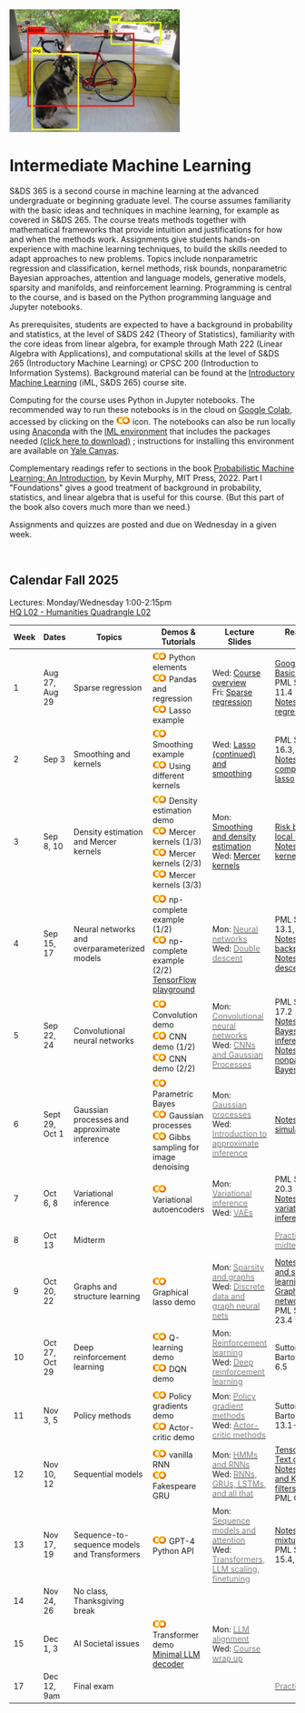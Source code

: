 <head>
  <title> Intermediate Machine Learning </title>
  <link rel="stylesheet" href="theme/css/main.css" />
  <link rel="shortcut icon" type="image/x-icon" href="favicon.ico?">
</head>


<img src="./dog-car-bike-labeled.png" width="300" align="bottom">

<!--
DALL-E's description of its work: 
A black and white image of a Rube Goldberg machine, 
intricately designed to take on the form of a human brain. 
The mechanical elements are arranged to emulate 
the brain's hemispheres and neural pathways.
-->
<br>

Intermediate Machine Learning
===============================

S&DS 365 is a second course in machine learning at the advanced undergraduate or beginning graduate level. The course assumes familiarity with the basic ideas and techniques in machine learning, for example as covered in S&DS 265. The course treats methods together with mathematical frameworks that provide intuition and justifications for how and when the methods work. Assignments give students hands-on experience with machine learning techniques, to build the skills needed to adapt approaches to new problems. Topics include nonparametric regression and classification, kernel methods, risk bounds, nonparametric Bayesian approaches, attention and language models, generative models, sparsity and manifolds, and reinforcement learning. Programming is central to the course, and is based on the Python programming language and Jupyter notebooks.

As prerequisites, students are expected to have a background in probability and statistics, at the level of S&DS 242 (Theory of Statistics), familiarity with the core ideas from linear algebra, for example through Math 222 (Linear Algebra with Applications), and computational skills at the level of S&DS 265 (Introductory Machine Learning) or CPSC 200 (Introduction to Information Systems). Background material can be found at the
[Introductory Machine Learning](http://introml.ydata123.org) (iML, S&DS 265) course site.


Computing for the course uses Python in Jupyter notebooks. The recommended way to run these notebooks is in the cloud on [Google Colab](https://colab.research.google.com), accessed by clicking on the [<img width="25" src="colab.svg">](https://colab.research.google.com) icon. The notebooks can also be run locally using [Anaconda](https://www.anaconda.com/products/individual) with the [IML environment](https://raw.githubusercontent.com/YData123/sds365-fa22/main/env/IML_env.yml) that includes the packages needed <a href="https://raw.githubusercontent.com/YData123/sds365-fa22/main/env/IML_env.zip" download>(click here to download)</a>
; instructions for installing this environment are available on [Yale Canvas](https://canvas.yale.edu).  

Complementary readings refer to sections in the book [Probabilistic Machine Learning: An Introduction](https://probml.github.io/pml-book/book1.html), by Kevin Murphy, MIT Press, 2022. Part I "Foundations" gives a good treatment of background in probability, statistics, and linear algebra that is useful for this course. (But this part of the book also covers much more than we need.)

Assignments and quizzes are posted and due on Wednesday in a given week.

<br>

Calendar Fall 2025
---
Lectures: Monday/Wednesday 1:00-2:15pm
<br>
[HQ L02 - Humanities Quadrangle L02](https://map.yale.edu/?id=1910#!m/563690?s)

Week | Dates |  Topics | Demos & Tutorials |  Lecture Slides | Readings & Notes | Assignments & Exams
----------- | ----------- | ------------- | ------------ | ------------- | ------------- | -----------
1 | Aug 27, Aug 29 |    Sparse regression |  [<img width="25" src="colab.svg">](https://colab.research.google.com/github/YData123/sds265-fa21/blob/master/demos/python/python-elements.ipynb) Python elements  <br>  [<img width="25" src="colab.svg">](https://colab.research.google.com/github/YData123/sds265-fa22/blob/master/demos/covid-trends/covid-trends.ipynb) Pandas and regression <br> [<img width="25" src="colab.svg">](https://colab.research.google.com/github/YData123/sds365-fa25/blob/main/demos/lasso/lasso-example.ipynb) Lasso example  | Wed: [<span style="color:">Course overview</span>](https://github.com/YData123/sds365-fa25/raw/main/lectures/lecture-aug-27.pdf) <br> Fri: [<span style="color:">Sparse regression</span>](https://github.com/YData123/sds365-fa25/raw/main/lectures/lecture-aug-29.pdf) | [Google Colab Basics](https://www.youtube.com/watch?v=FXKMmilL70w)<br> PML Section 11.4 <br> [Notes on linear regression](https://github.com/YData123/sds365-fa25/raw/main/notes/linear_regression.pdf) |
2 | Sep 3 | Smoothing and kernels |  [<img width="25" src="colab.svg">](https://colab.research.google.com/github/YData123/sds365-fa25/blob/main/demos/smoothing/smoothing-demo.ipynb) Smoothing example <br> [<img width="25" src="colab.svg">](https://colab.research.google.com/github/YData123/sds365-fa25/blob/main/demos/smoothing/smoothing-demo2.ipynb) Using different kernels  | Wed: [<span style="color:">Lasso (continued) and smoothing</span>](https://github.com/YData123/sds365-fa25/raw/main/lectures/lecture-sep-3.pdf) | PML Sections 16.3, 17.1 <br> [Notes on computing the lasso](https://github.com/YData123/sds365-fa25/raw/main/notes/lasso.pdf)| [<span style="color:">Quiz 1</span>](https://yale.instructure.com/courses/108895/quizzes)
3 | Sep 8, 10 | Density estimation and Mercer kernels |  [<img width="25" src="colab.svg">](https://colab.research.google.com/github/YData123/sds365-fa25/blob/main/demos/smoothing/smoothing-demo3.ipynb) Density estimation demo <br> [<img width="25" src="colab.svg">](https://colab.research.google.com/github/YData123/sds365-fa25/blob/main/demos/mercer_kernels/mercer-kernel-demo2.ipynb) Mercer kernels (1/3) <br> [<img width="25" src="colab.svg">](https://colab.research.google.com/github/YData123/sds365-fa25/blob/main/demos/mercer_kernels/mercer-kernel-demo.ipynb) Mercer kernels (2/3) <br> [<img width="25" src="colab.svg">](https://colab.research.google.com/github/YData123/sds365-fa25/blob/main/demos/mercer_kernels/mercer-kernel-fit-demo.ipynb) Mercer kernels (3/3) | Mon: [<span style="color:">Smoothing and density estimation</span>](https://github.com/YData123/sds365-fa25/raw/main/lectures/lecture-sep-8.pdf) <br> Wed: [<span style="color:">Mercer kernels</span>](https://github.com/YData123/sds365-fa25/raw/main/lectures/lecture-sep-10.pdf) |  [Risk bounds for local smoothing](https://github.com/YData123/sds365-fa25/raw/main/notes/kernel-bias-variance.pdf) <br>  [Notes on Mercer kernels](https://github.com/YData123/sds365-fa25/raw/main/notes/mercer-kernels.pdf) |  [<img width="25" src="colab.svg">](https://colab.research.google.com/github/YData123/sds365-fa25/blob/main/assignments/assn1/assn1.ipynb) [<span style="color:gray">Assn 1 out</span>](https://github.com/YData123/sds365-fa25/raw/main/assignments/assn1/assn1.zip)
4 | Sep 15, 17 | Neural networks and overparameterized models | [<img width="25" src="colab.svg">](https://colab.research.google.com/github/YData123/sds265-fa21/blob/master/demos/neural-nets/neural-nets-regress.ipynb) np-complete example (1/2)  <br> [<img width="25" src="colab.svg">](https://colab.research.google.com/github/YData123/sds265-fa21/blob/master/demos/neural-nets/neural-nets.ipynb) np-complete example (2/2) <br>  [TensorFlow playground](https://playground.tensorflow.org/) | Mon: [<span style="color:gray">Neural networks</span>](https://github.com/YData123/sds365-fa25/raw/main/lectures/lecture-sep-15.pdf) <br> Wed: [<span style="color:gray">Double descent</span>](https://github.com/YData123/sds365-fa25/raw/main/lectures/lecture-sep-17.pdf)  | PML Sections 13.1, 13.2 <br> [Notes on backpropagation](https://github.com/YData123/sds265-fa21/raw/main/notes/backprop.pdf) <br> [Notes on double descent](https://github.com/YData123/sds365-fa25/raw/main/notes/double-descent.pdf) | [<span style="color:gray">Quiz 2</span>](https://yale.instructure.com/courses/108895/quizzes)
5 | Sep 22, 24 | Convolutional neural networks | [<img width="25" src="colab.svg">](https://colab.research.google.com/github/YData123/sds365-fa25/blob/main/demos/convolution/convolve_demo.ipynb) Convolution demo <br> [<img width="25" src="colab.svg">](https://colab.research.google.com/github/YData123/sds365-fa25/blob/main/demos/convolution/cnn_mnist_demo.ipynb) CNN demo (1/2) <br> [<img width="25" src="colab.svg">](https://colab.research.google.com/github/YData123/sds365-fa25/blob/main/demos/convolution/brain_food.ipynb) CNN demo (2/2) |  Mon: [<span style="color:gray">Convolutional neural networks</span>](https://github.com/YData123/sds365-fa25/raw/main/lectures/lecture-sep-22.pdf) <br> Wed: [<span style="color:gray">CNNs and Gaussian Processes</span>](https://github.com/YData123/sds365-fa25/raw/main/lectures/lecture-sep-25.pdf)  | PML Section 17.2 <br> [Notes on Bayesian inference](https://github.com/YData123/sds365-fa25/raw/main/notes/bayes-notes.pdf) <br> [Notes on nonparametric Bayes](https://github.com/YData123/sds365-fa25/raw/main/notes/nonparametric-bayes.pdf) |  Assn 1 in <br> [<img width="25" src="colab.svg">](https://colab.research.google.com/github/YData123/sds365-fa25/blob/main/assignments/assn2/assn2.ipynb) [<span style="color:gray">Assn 2 out</span>](https://github.com/YData123/sds365-fa25/raw/main/assignments/assn2/assn2.zip) 
6 | Sept 29, Oct 1 | Gaussian processes and approximate inference | [<img width="25" src="colab.svg">](https://colab.research.google.com/github/YData123/sds265-fa21/blob/master/demos/bayes/bayes.ipynb) Parametric Bayes <br>  [<img width="25" src="colab.svg">](https://colab.research.google.com/github/YData123/sds365-fa25/blob/main/demos/gaussian_processes/gp_demo.ipynb) Gaussian processes <br> [<img width="25" src="colab.svg">](https://colab.research.google.com/github/YData123/sds365-fa25/blob/main/demos/gibbs_sampling/gibbs_denoise.ipynb) Gibbs sampling for image denoising | Mon: [<span style="color:gray">Gaussian processes</span>](https://github.com/YData123/sds365-fa25/raw/main/lectures/lecture-sep-29.pdf) <br> Wed: [<span style="color:gray">Introduction to approximate inference</span>](https://github.com/YData123/sds365-fa25/raw/main/lectures/lecture-oct-1.pdf)  |  [Notes on simulation](https://github.com/YData123/sds365-fa25/raw/main/notes/simulation.pdf) | [<span style="color:gray">Quiz 3</span>](https://yale.instructure.com/courses/108895/quizzes)
7 | Oct 6, 8 | Variational inference | [<img width="25" src="colab.svg">](https://colab.research.google.com/github/YData123/sds365-fa25/blob/main/demos/variational/vae_demo.ipynb) Variational autoencoders |  Mon: [<span style="color:gray">Variational inference</span>](https://github.com/YData123/sds365-fa25/raw/main/lectures/lecture-oct-6.pdf) <br> Wed: [<span style="color:gray">VAEs</span>](https://github.com/YData123/sds365-fa25/raw/main/lectures/lecture-oct-8.pdf) <br> | PML Section 20.3 <br> [Notes on variational inference](https://github.com/YData123/sds365-fa25/raw/main/notes/variational.pdf)  | Assn 2 in <br>  [<img width="25" src="colab.svg">](https://colab.research.google.com/github/YData123/sds365-fa25/blob/main/assignments/assn3/assn3.ipynb) [<span style="color:gray">Assn 3 out</span>](https://github.com/YData123/sds365-fa25/raw/main/assignments/assn3/assn3.zip)
8 | Oct 13 | Midterm  | | | [<span style="color:gray">Practice midterms</span>](https://yale.instructure.com/courses/108895/files/folder/Midterm/practice) | Oct 13: Midterm exam
9 | Oct 20, 22 | Graphs and structure learning | [<img width="25" src="colab.svg">](https://colab.research.google.com/github/YData123/sds365-fa25/blob/main/demos/graphs/glasso_demo.ipynb) Graphical lasso demo | Mon: [<span style="color:gray">Sparsity and graphs</span>](https://github.com/YData123/sds365-fa25/raw/main/lectures/lecture-oct-20.pdf) <br> Wed: [<span style="color:gray">Discrete data and graph neural nets</span>](https://github.com/YData123/sds365-fa25/raw/main/lectures/lecture-oct-22.pdf) |  [Notes on graphs and structure learning](https://github.com/YData123/sds365-fa25/raw/main/notes/graphs.pdf)  <br> [Graph neural networks](https://distill.pub/2021/understanding-gnns/) <br> PML Section 23.4 |
10 | Oct 27, Oct 29 | Deep reinforcement learning | [<img width="25" src="colab.svg">](https://colab.research.google.com/github/YData123/sds365-fa25/blob/main/demos/q_learning/qlearning_demo.ipynb) Q-learning demo <br> [<img width="25" src="colab.svg">](https://colab.research.google.com/github/YData123/sds365-fa25/blob/main/demos/dqn_demo/dqn_demo.ipynb) DQN demo |  Mon: [<span style="color:gray">Reinforcement learning</span>](https://github.com/YData123/sds365-fa25/raw/main/lectures/lecture-oct-27.pdf) <br> Wed: [<span style="color:gray">Deep reinforcement learning</span>](https://github.com/YData123/sds365-fa25/raw/main/lectures/lecture-oct-29.pdf) | Sutton and Barto, Section 6.5 | Nov 3: Assn 3 in <br> [<img width="25" src="colab.svg">](https://colab.research.google.com/github/YData123/sds365-fa25/blob/main/assignments/assn4/assn4.ipynb) [<span style="color:gray">Assn 4 out</span>](https://github.com/YData123/sds365-fa25/raw/main/assignments/assn4/assn4.zip)
11 | Nov 3, 5 | Policy methods |  [<img width="25" src="colab.svg">](https://colab.research.google.com/github/YData123/sds365-fa25/blob/main/demos/policy_gradients_demo/policy_gradients_demo.ipynb) Policy gradients demo <br> [<img width="25" src="colab.svg">](https://colab.research.google.com/github/YData123/sds365-fa25/blob/main/demos/actor_critic/actor_critic_demo.ipynb) Actor-critic demo | Mon: [<span style="color:gray">Policy gradient methods</span>](https://github.com/YData123/sds365-fa25/raw/main/lectures/lecture-nov-3.pdf) <br> Wed: [<span style="color:gray">Actor-critic methods</span>](https://github.com/YData123/sds365-fa25/raw/main/lectures/lecture-nov-5.pdf) | Sutton and Barto, Section 13.1-13.3, 13.5 | [<span style="color:gray">Quiz 4</span>](https://yale.instructure.com/courses/108895/quizzes) 
12 | Nov 10, 12 | Sequential models | [<img width="25" src="colab.svg">](https://colab.research.google.com/github/YData123/sds365-fa25/blob/main/demos/rnn_demo/rnn-demo.ipynb) vanilla RNN <br> [<img width="25" src="colab.svg">](https://colab.research.google.com/github/YData123/sds365-fa25/blob/main/demos/gru_demo/julius_tensor.ipynb) Fakespeare GRU  | Mon: [<span style="color:gray">HMMs and RNNs</span>](https://github.com/YData123/sds365-fa25/raw/main/lectures/lecture-nov-10.pdf) <br> Wed: [<span style="color:gray">RNNs, GRUs, LSTMs, and all that</span>](https://github.com/YData123/sds365-fa25/raw/main/lectures/lecture-nov-12.pdf)| [TensorFlow: Text generation](https://www.tensorflow.org/text/tutorials/text_generation) <br> [Notes on HMMs and Kalman filters](https://github.com/YData123/sds365-fa25/raw/main/notes/hmm-kalman.pdf) <br> PML Chapter 15 |  
13 | Nov 17, 19 | Sequence-to-sequence models and Transformers |  [<img width="25" src="colab.svg">](https://colab.research.google.com/github/YData123/sds365-fa25/blob/main/demos/gpt-4/hello_gpt4.ipynb) GPT-4 Python API <!--<br> [<img width="25" src="colab.svg">](https://colab.research.google.com/github/YData123/sds365-fa25/blob/main/demos/gpt-3/hello_codex.ipynb) [Codex demo](https://github.com/YData123/sds365-fa22/raw/main/demos/gpt-3/hello_codex.zip)--> |  Mon: [<span style="color:gray">Sequence models and attention</span>](https://yale.instructure.com/courses/108895/files/folder/Transformers) <br> Wed: [<span style="color:gray">Transformers, LLM scaling, finetuning</span>](https://yale.instructure.com/courses/108895/files/folder/Transformers) | [Notes on mixtures](https://github.com/YData123/sds365-fa25/raw/main/notes/mixtures.pdf) <br> PML Sections 15.4, 15.5 | Assn 4 in<br> [<img width="25" src="colab.svg">](https://colab.research.google.com/github/YData123/sds365-fa25/blob/main/assignments/assn5/assn5.ipynb) [<span style="color:gray">Assn 5 out </span>](https://github.com/YData123/sds365-fa25/raw/main/assignments/assn5/assn5.zip) <br> [<span style="color:gray">Quiz 5</span>](https://yale.instructure.com/courses/108895/quizzes)
14 | Nov 24, 26 | No class, Thanksgiving break | <!--[<img width="25" src="colab.svg">]()--> |  |
15 | Dec 1, 3 | AI Societal issues |  [<img width="25" src="colab.svg">](https://colab.research.google.com/github/YData123/sds365-fa25/blob/main/demos/transformer/hand2hand_transformer.ipynb) Transformer demo <br> [Minimal LLM decoder](https://github.com/karpathy/llama2.c/blob/master/README.md)|  Mon: [<span style="color:gray">LLM alignment</span>](https://yale.instructure.com/courses/108895/files/folder/Transformers) <br> Wed: [<span style="color:gray">Course wrap up</span>](https://github.com/YData123/sds365-fa25/raw/main/lectures/lecture-dec-3.pdf) | | Assn 5 in
17  | Dec 12, 9am | Final exam | | | [<span style="color:gray">Practice exams</span>](https://yale.instructure.com/courses/108895/files/folder/Final) |  [Registrar: final exam schedule](https://catalog.yale.edu/ycps/final-examination-schedules/) |

<div class="classMap">
</div>
